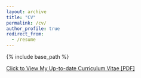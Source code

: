 ```yaml
---
layout: archive
title: "CV"
permalink: /cv/
author_profile: true
redirect_from:
  - /resume
---
```


{% include base_path %}

[Click to View My Up-to-date Curriculum Vitae [PDF]](http://christopherlu.github.io/files/cv_lxx_full.pdf)

<!-- <embed src="http://lantaoyu.com/files/lantaoyu_cv.pdf" width="650" height="1800" type='application/pdf'> -->